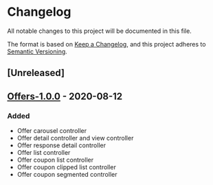 # Changelog
All notable changes to this project will be documented in this file.

The format is based on [Keep a Changelog](https://keepachangelog.com/en/1.0.0/),
and this project adheres to [Semantic Versioning](https://semver.org/spec/v2.0.0.html).

## [Unreleased]

## [Offers-1.0.0] - 2020-08-12

### Added
- Offer carousel controller
- Offer detail controller and view controller
- Offer response detail controller
- Offer list controller
- Offer coupon list controller
- Offer coupon clipped list controller
- Offer coupon segmented controller

[Offers-1.0.0]: https://github.com/LoyalSphere/cheetah-loyalty-ios-sdk/milestone/40?closed=1
